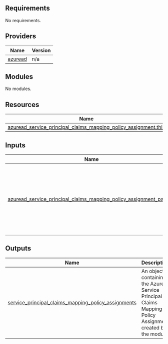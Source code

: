 <!-- BEGIN_TF_DOCS -->
<!-- markdown-table-prettify-ignore-start -->
## Requirements

No requirements.

## Providers

| Name | Version |
|------|---------|
| <a name="provider_azuread"></a> [azuread](#provider\_azuread) | n/a |

## Modules

No modules.

## Resources

| Name | Type |
|------|------|
| [azuread_service_principal_claims_mapping_policy_assignment.this](https://registry.terraform.io/providers/hashicorp/azuread/latest/docs/resources/service_principal_claims_mapping_policy_assignment) | resource |

## Inputs

| Name | Description | Type | Default | Required |
|------|-------------|------|---------|:--------:|
| <a name="input_azuread_service_principal_claims_mapping_policy_assignment_params"></a> [azuread\_service\_principal\_claims\_mapping\_policy\_assignment\_params](#input\_azuread\_service\_principal\_claims\_mapping\_policy\_assignment\_params) | Object map for Azure Service Principal Claims Mapping Policy Assignment module input parameters. | <pre>map(object({<br>    claims_mapping_policy_id = string # Require<br>    service_principal_id     = string # Require<br>  }))</pre> | n/a | yes |

## Outputs

| Name | Description |
|------|-------------|
| <a name="output_service_principal_claims_mapping_policy_assignments"></a> [service\_principal\_claims\_mapping\_policy\_assignments](#output\_service\_principal\_claims\_mapping\_policy\_assignments) | An object containing the Azure Service Principal Claims Mapping Policy Assignment created by the module. |
<!-- markdown-table-prettify-ignore-end -->

<!-- END_TF_DOCS -->